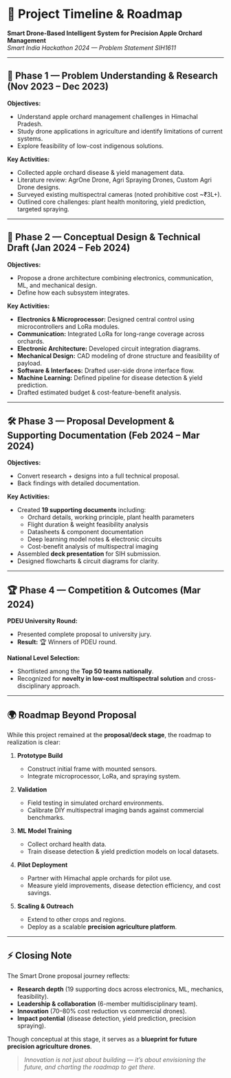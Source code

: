 # 📅 Project Timeline & Roadmap  
**Smart Drone-Based Intelligent System for Precision Apple Orchard Management**  
*Smart India Hackathon 2024 — Problem Statement SIH1611*  

---

## 🏁 Phase 1 — Problem Understanding & Research (Nov 2023 – Dec 2023)  

**Objectives:**  
- Understand apple orchard management challenges in Himachal Pradesh.  
- Study drone applications in agriculture and identify limitations of current systems.  
- Explore feasibility of low-cost indigenous solutions.  

**Key Activities:**  
- Collected apple orchard disease & yield management data.  
- Literature review: AgrOne Drone, Agri Spraying Drones, Custom Agri Drone designs.  
- Surveyed existing multispectral cameras (noted prohibitive cost ~₹3L+).  
- Outlined core challenges: plant health monitoring, yield prediction, targeted spraying.  

---

## 🔧 Phase 2 — Conceptual Design & Technical Draft (Jan 2024 – Feb 2024)  

**Objectives:**  
- Propose a drone architecture combining electronics, communication, ML, and mechanical design.  
- Define how each subsystem integrates.  

**Key Activities:**  
- **Electronics & Microprocessor:** Designed central control using microcontrollers and LoRa modules.  
- **Communication:** Integrated LoRa for long-range coverage across orchards.  
- **Electronic Architecture:** Developed circuit integration diagrams.  
- **Mechanical Design:** CAD modeling of drone structure and feasibility of payload.  
- **Software & Interfaces:** Drafted user-side drone interface flow.  
- **Machine Learning:** Defined pipeline for disease detection & yield prediction.  
- Drafted estimated budget & cost-feature-benefit analysis.  

---

## 🛠️ Phase 3 — Proposal Development & Supporting Documentation (Feb 2024 – Mar 2024)  

**Objectives:**  
- Convert research + designs into a full technical proposal.  
- Back findings with detailed documentation.  

**Key Activities:**  
- Created **19 supporting documents** including:  
  - Orchard details, working principle, plant health parameters  
  - Flight duration & weight feasibility analysis  
  - Datasheets & component documentation  
  - Deep learning model notes & electronic circuits  
  - Cost-benefit analysis of multispectral imaging  
- Assembled **deck presentation** for SIH submission.  
- Designed flowcharts & circuit diagrams for clarity.  

---

## 🏆 Phase 4 — Competition & Outcomes (Mar 2024)  

**PDEU University Round:**  
- Presented complete proposal to university jury.  
- **Result:** 🏆 Winners of PDEU round.  

**National Level Selection:**  
- Shortlisted among the **Top 50 teams nationally**.  
- Recognized for **novelty in low-cost multispectral solution** and cross-disciplinary approach.  

---

## 🌍 Roadmap Beyond Proposal  

While this project remained at the **proposal/deck stage**, the roadmap to realization is clear:  

1. **Prototype Build**  
   - Construct initial frame with mounted sensors.  
   - Integrate microprocessor, LoRa, and spraying system.  

2. **Validation**  
   - Field testing in simulated orchard environments.  
   - Calibrate DIY multispectral imaging bands against commercial benchmarks.  

3. **ML Model Training**  
   - Collect orchard health data.  
   - Train disease detection & yield prediction models on local datasets.  

4. **Pilot Deployment**  
   - Partner with Himachal apple orchards for pilot use.  
   - Measure yield improvements, disease detection efficiency, and cost savings.  

5. **Scaling & Outreach**  
   - Extend to other crops and regions.  
   - Deploy as a scalable **precision agriculture platform**.  

---

## ⚡ Closing Note  

The Smart Drone proposal journey reflects:  
- **Research depth** (19 supporting docs across electronics, ML, mechanics, feasibility).  
- **Leadership & collaboration** (6-member multidisciplinary team).  
- **Innovation** (70–80% cost reduction vs commercial drones).  
- **Impact potential** (disease detection, yield prediction, precision spraying).  

Though conceptual at this stage, it serves as a **blueprint for future precision agriculture drones**.  

> *Innovation is not just about building — it’s about envisioning the future, and charting the roadmap to get there.*  
